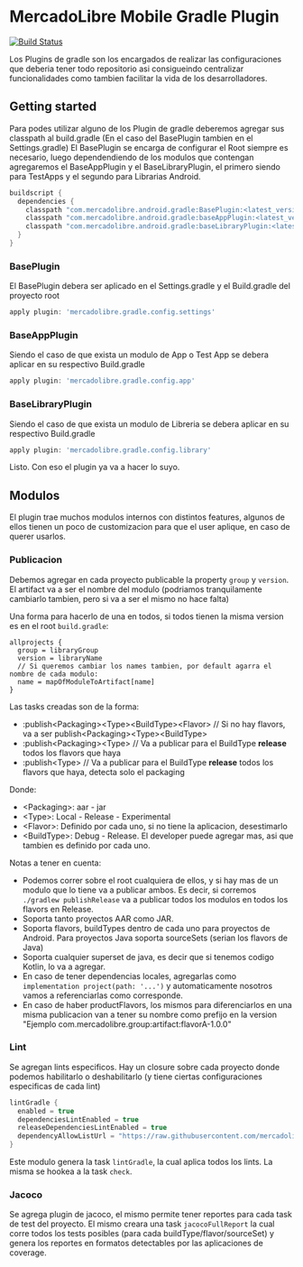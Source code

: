 MercadoLibre Mobile Gradle Plugin
==============================

[![Build Status](https://travis-ci.com/mercadolibre/mobile-android_gradle.svg?token=cqMzpxLsVioEuXgqEi7v&branch=develop)](https://travis-ci.com/mercadolibre/mobile-android_gradle) 

Los Plugins de gradle son los encargados de realizar las configuraciones que deberia tener todo repositorio asi consigueindo centralizar funcionalidades como tambien facilitar la vida de los desarrolladores.

## Getting started

Para podes utilizar alguno de los Plugin de gradle deberemos agregar sus classpath al build.gradle (En el caso del BasePlugin tambien en el Settings.gradle)
El BasePlugin se encarga de configurar el Root siempre es necesario, luego dependendiendo de los modulos que contengan agregaremos el BaseAppPlugin y el BaseLibraryPlugin, el primero siendo para TestApps y el segundo para Librarias Android.

```java
buildscript {
  dependencies {
    classpath "com.mercadolibre.android.gradle:BasePlugin:<latest_version>"
    classpath "com.mercadolibre.android.gradle:baseAppPlugin:<latest_version>"
    classpath "com.mercadolibre.android.gradle:baseLibraryPlugin:<latest_version>"
  }
}
```

### BasePlugin
El BasePlugin debera ser aplicado en el Settings.gradle y el Build.gradle del proyecto root
```gradle
apply plugin: 'mercadolibre.gradle.config.settings'
```

### BaseAppPlugin
Siendo el caso de que exista un modulo de App o Test App se debera aplicar en su respectivo Build.gradle
```gradle
apply plugin: 'mercadolibre.gradle.config.app'
```

### BaseLibraryPlugin
Siendo el caso de que exista un modulo de Libreria se debera aplicar en su respectivo Build.gradle
```gradle
apply plugin: 'mercadolibre.gradle.config.library'
```

Listo. Con eso el plugin ya va a hacer lo suyo.

## Modulos

El plugin trae muchos modulos internos con distintos features, algunos de ellos tienen un poco de customizacion para que el user aplique, en caso de querer usarlos.

### Publicacion

Debemos agregar en cada proyecto publicable la property `group` y `version`. El artifact va a ser el nombre del modulo (podriamos tranquilamente cambiarlo tambien, pero si va a ser el mismo no hace falta)

Una forma para hacerlo de una en todos, si todos tienen la misma version es en el root `build.gradle`:
```
allprojects {
  group = libraryGroup
  version = libraryName
  // Si queremos cambiar los names tambien, por default agarra el nombre de cada modulo:
  name = mapOfModuleToArtifact[name]
}
```

Las tasks creadas son de la forma:
- :publish\<Packaging>\<Type>\<BuildType>\<Flavor> // Si no hay flavors, va a ser publish\<Packaging>\<Type>\<BuildType>
- :publish\<Packaging>\<Type> // Va a publicar para el BuildType **release** todos los flavors que haya
- :publish\<Type> // Va a publicar para el BuildType **release** todos los flavors que haya, detecta solo el packaging

Donde:

- \<Packaging>: aar - jar
- \<Type>: Local - Release - Experimental
- \<Flavor>: Definido por cada uno, si no tiene la aplicacion, desestimarlo
- \<BuildType>: Debug - Release. El developer puede agregar mas, asi que tambien es definido por cada uno.

Notas a tener en cuenta:
- Podemos correr sobre el root cualquiera de ellos, y si hay mas de un modulo que lo tiene va a publicar ambos. Es decir, si corremos `./gradlew publishRelease` va a publicar todos los modulos en todos los flavors en Release.
- Soporta tanto proyectos AAR como JAR. 
- Soporta flavors, buildTypes dentro de cada uno para proyectos de Android. Para proyectos Java soporta sourceSets (serian los flavors de Java)
- Soporta cualquier superset de java, es decir que si tenemos codigo Kotlin, lo va a agregar.
- En caso de tener dependencias locales, agregarlas como `implementation project(path: '...')` y automaticamente nosotros vamos a referenciarlas como corresponde.
- En caso de haber productFlavors, los mismos para diferenciarlos en una misma publicacion van a tener su nombre como prefijo en la version "Ejemplo com.mercadolibre.group:artifact:flavorA-1.0.0"

### Lint

Se agregan lints especificos. Hay un closure sobre cada proyecto donde podemos habilitarlo o deshabilitarlo (y tiene ciertas configuraciones especificas de cada lint)

```gradle
lintGradle {
  enabled = true
  dependenciesLintEnabled = true
  releaseDependenciesLintEnabled = true
  dependencyAllowListUrl = "https://raw.githubusercontent.com/mercadolibre/mobile-dependencies_whitelist/master/android-whitelist.json" // Si alguien distinto a Meli quiere su allowlist, deberia cambiar esto
}
```

Este modulo genera la task `lintGradle`, la cual aplica todos los lints. La misma se hookea a la task `check`.

### Jacoco

Se agrega plugin de jacoco, el mismo permite tener reportes para cada task de test del proyecto. El mismo creara una task `jacocoFullReport` la cual corre todos los tests posibles (para cada buildType/flavor/sourceSet) y genera los reportes en formatos detectables por las aplicaciones de coverage.

